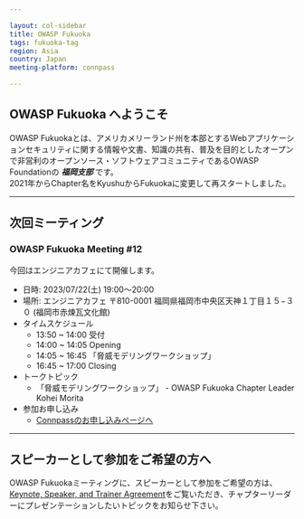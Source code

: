 ```yaml
---

layout: col-sidebar
title: OWASP Fukuoka
tags: fukuoka-tag
region: Asia
country: Japan
meeting-platform: connpass

---
```


## OWASP Fukuoka へようこそ
OWASP Fukuokaとは、アメリカメリーランド州を本部とするWebアプリケーションセキュリティに関する情報や文書、知識の共有、普及を目的としたオープンで非営利のオープンソース・ソフトウェアコミュニティであるOWASP Foundationの ***福岡支部*** です。  
2021年からChapter名をKyushuからFukuokaに変更して再スタートしました。

---

## 次回ミーティング

### OWASP Fukuoka Meeting #12
今回はエンジニアカフェにて開催します。
   * 日時: 2023/07/22(土) 19:00～20:00
   * 場所: エンジニアカフェ 〒810-0001 福岡県福岡市中央区天神１丁目１５−３０ (福岡市赤煉瓦文化館)
   * タイムスケジュール
      * 13:50 ~ 14:00 受付
      * 14:00 ~ 14:05 Opening
      * 14:05 ~ 16:45 「脅威モデリングワークショップ」
      * 16:45 ~ 17:00 Closing
   * トークトピック
      * 「脅威モデリングワークショップ」 - OWASP Fukuoka Chapter Leader Kohei Morita
   * 参加お申し込み
      * [Connpassのお申し込みページへ](https://owasp-kyushu.connpass.com/event/288143/)
      
---

## スピーカーとして参加をご希望の方へ

OWASP Fukuokaミーティングに、スピーカーとして参加をご希望の方は、 [Keynote, Speaker, and Trainer Agreement](https://owasp.org/www-policy/legal/speaker-agreement)をご覧いただき、チャプターリーダーにプレゼンテーションしたいトピックをお知らせ下さい。
<br>
